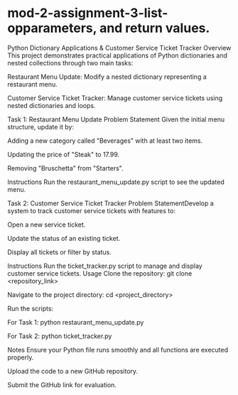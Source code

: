 # mod-2-assignment-3-list-opparameters, and return values.

Python Dictionary Applications & Customer Service Ticket Tracker
Overview
This project demonstrates practical applications of Python dictionaries and nested collections through two main tasks:

Restaurant Menu Update: Modify a nested dictionary representing a restaurant menu.

Customer Service Ticket Tracker: Manage customer service tickets using nested dictionaries and loops.

Task 1: Restaurant Menu Update
Problem Statement
Given the initial menu structure, update it by:

Adding a new category called "Beverages" with at least two items.

Updating the price of "Steak" to 17.99.

Removing "Bruschetta" from "Starters".

Instructions
Run the restaurant_menu_update.py script to see the updated menu.

Task 2: Customer Service Ticket Tracker
Problem StatementDevelop a system to track customer service tickets with features to:

Open a new service ticket.

Update the status of an existing ticket.

Display all tickets or filter by status.

Instructions
Run the ticket_tracker.py script to manage and display customer service tickets.
Usage
Clone the repository: git clone <repository_link>

Navigate to the project directory: cd <project_directory>

Run the scripts:

For Task 1: python restaurant_menu_update.py

For Task 2: python ticket_tracker.py

Notes
Ensure your Python file runs smoothly and all functions are executed properly.

Upload the code to a new GitHub repository.

Submit the GitHub link for evaluation.



